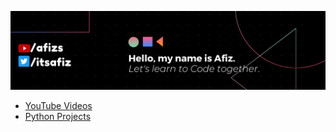 ![home](assets/banner.png)

* [YouTube Videos](https://www.youtube.com/channel/UCeDb05CCWRs6AQJNiiQiP3g?sub_confirmation=1)
* [Python Projects](projects)
